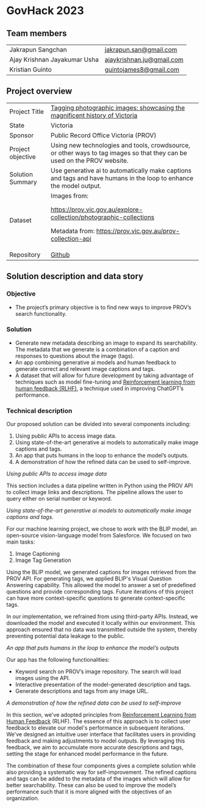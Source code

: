 # GovHack 2023

## Team members

<table>
  <tr>
   <td>Jakrapun Sangchan
   </td>
   <td> <a href="mailto:jakrapun.san@gmail.com">jakrapun.san@gmail.com</a>
   </td>
  </tr>
  <tr>
   <td>Ajay Krishnan Jayakumar Usha
   </td>
   <td>  <a href="mailto:ajaykrishnan.ju@gmail.com">ajaykrishnan.ju@gmail.com</a>
   </td>
  </tr>
  <tr>
   <td>Kristian Guinto
   </td>
   <td><a href="mailto:guintojames8@gmail.com">guintojames8@gmail.com</a>
   </td>
  </tr>
</table>



## Project overview

<table>
  <tr>
   <td>Project Title
   </td>
   <td><a href="https://hackerspace.govhack.org/challenges/tagging_photographic_images_showcasing_the_magnificent_history_of_victoria">Tagging photographic images: showcasing the magnificent history of Victoria</a>
   </td>
  </tr>
  <tr>
   <td>State
   </td>
   <td>Victoria
   </td>
  </tr>
  <tr>
   <td>Sponsor
   </td>
   <td>Public Record Office Victoria (PROV)
   </td>
  </tr>
  <tr>
   <td>Project objective
   </td>
   <td>Using new technologies and tools, crowdsource, or other ways to tag images so that they can be used on the PROV website.
   </td>
  </tr>
  <tr>
   <td>Solution Summary
   </td>
   <td>Use generative ai to automatically make captions and tags and have humans in the loop to enhance the model output.
   </td>
  </tr>
  <tr>
   <td>Dataset
   </td>
   <td>Images from:
<p>
 <a href="https://prov.vic.gov.au/explore-collection/photographic-collections">https://prov.vic.gov.au/explore-collection/photographic-collections</a>
<p>
Metadata from: <a href="https://prov.vic.gov.au/prov-collection-api">https://prov.vic.gov.au/prov-collection-api</a>
   </td>
  </tr>
  <tr>
   <td>Repository
   </td>
   <td><a href="https://github.com/JakrapunS/GovHack2155/tree/main">Github</a>
   </td>
  </tr>
</table>



## Solution description and data story 

### Objective



* The project’s primary objective is to find new ways to improve PROV’s search functionality. 


### Solution



* Generate new metadata describing an image to expand its searchability. The metadata that we generate is a combination of a caption and responses to questions about the image (tags). 
* An app combining generative ai models and human feedback to generate correct and relevant image captions and tags. 
* A dataset that will allow for future development by taking advantage of techniques such as model fine-tuning and [Reinforcement learning from human feedback (RLHF)](https://huyenchip.com/2023/05/02/rlhf.htmlhttps://huyenchip.com/2023/05/02/rlhf.html), a technique used in improving ChatGPT’s performance. 




### Technical description

Our proposed solution can be divided into several components including:



1. Using public APIs to access image data. 
2. Using state-of-the-art generative ai models to automatically make image captions and tags. 
3. An app that puts humans in the loop to enhance the model’s outputs. 
4. A demonstration of how the refined data can be used to self-improve.

*Using public APIs to access image data*

This section includes a data pipeline written in Python using the PROV API to collect image links and descriptions. The pipeline allows the user to query either on serial number or keyword. 

*Using state-of-the-art generative ai models to automatically make image captions and tags.*

For our machine learning project, we chose to work with the BLIP model, an open-source vision-language model from Salesforce. We focused on two main tasks:

1. Image Captioning
2. Image Tag Generation

Using the BLIP model, we generated captions for images retrieved from the PROV API. For generating tags, we applied BLIP's Visual Question Answering capability. This allowed the model to answer a set of predefined questions and provide corresponding tags. Future iterations of this project can have more context-specific questions to generate context-specific tags. 

In our implementation, we refrained from using third-party APIs. Instead, we downloaded the model and executed it locally within our environment. This approach ensured that no data was transmitted outside the system, thereby preventing potential data leakage to the public.

 

*An app that puts humans in the loop to enhance the model’s outputs*

Our app has the following functionalities:

* Keyword search on PROV’s image repository. The search will load images using the API. 
* Interactive presentation of the model-generated description and tags. 
* Generate descriptions and tags from any image URL. 

*A demonstration of how the refined data can be used to self-improve*

In this section, we've adopted principles from [Reinforcement Learning from Human Feedback](https://huyenchip.com/2023/05/02/rlhf.html#language_model) (RLHF). The essence of this approach is to collect user feedback to elevate our model's performance in subsequent iterations. We've designed an intuitive user interface that facilitates users in providing feedback and making adjustments to model outputs. By leveraging this feedback, we aim to accumulate more accurate descriptions and tags, setting the stage for enhanced model performance in the future.

The combination of these four components gives a complete solution while also providing a systematic way for self-improvement. The refined captions and tags can be added to the metadata of the images which will allow for better searchability. These can also be used to improve the model’s performance such that it is more aligned with the objectives of an organization.